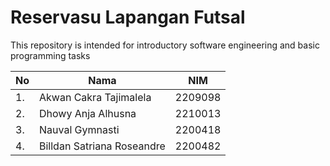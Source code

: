 # Reservasu Lapangan Futsal
This repository is intended for introductory software engineering and basic programming tasks

| No | Nama | NIM |
| --- | --- | --- |
| 1. | Akwan Cakra Tajimalela | 2209098 |
| 2. | Dhowy Anja Alhusna | 2210013 |
| 3. | Nauval Gymnasti | 2200418 |
| 4. | Billdan Satriana Roseandre | 2200482 |
